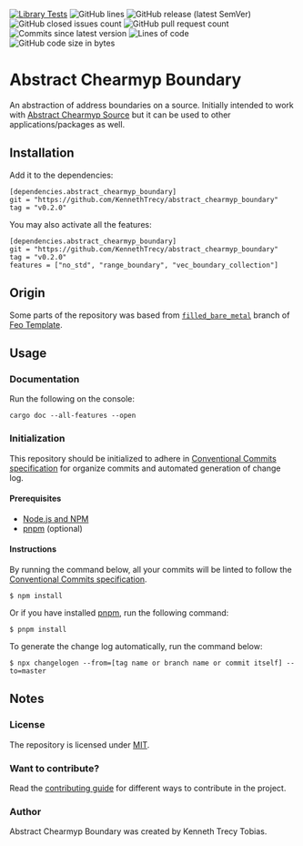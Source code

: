 [![Library Tests](https://img.shields.io/github/actions/workflow/status/KennethTrecy/abstract_chearmyp_boundary/library.yml?style=for-the-badge)](https://github.com/KennethTrecy/abstract_chearmyp_boundary/actions/workflows/library.yml)
![GitHub lines](https://img.shields.io/github/license/KennethTrecy/abstract_chearmyp_boundary?style=for-the-badge)
![GitHub release (latest SemVer)](https://img.shields.io/github/v/release/KennethTrecy/abstract_chearmyp_boundary?style=for-the-badge&display_name=tag&sort=semver)
![GitHub closed issues count](https://img.shields.io/github/issues-closed/KennethTrecy/abstract_chearmyp_boundary?style=for-the-badge)
![GitHub pull request count](https://img.shields.io/github/issues-pr-closed/KennethTrecy/abstract_chearmyp_boundary?style=for-the-badge)
![Commits since latest version](https://img.shields.io/github/commits-since/KennethTrecy/abstract_chearmyp_boundary/latest?style=for-the-badge)
![Lines of code](https://img.shields.io/tokei/lines/github/KennethTrecy/abstract_chearmyp_boundary?style=for-the-badge)
![GitHub code size in bytes](https://img.shields.io/github/repo-size/KennethTrecy/abstract_chearmyp_boundary?style=for-the-badge)

# Abstract Chearmyp Boundary
An abstraction of address boundaries on a source. Initially intended to work with [Abstract Chearmyp Source] but it can be used to other applications/packages as well.

## Installation
Add it to the dependencies:
```
[dependencies.abstract_chearmyp_boundary]
git = "https://github.com/KennethTrecy/abstract_chearmyp_boundary"
tag = "v0.2.0"
```

You may also activate all the features:
```
[dependencies.abstract_chearmyp_boundary]
git = "https://github.com/KennethTrecy/abstract_chearmyp_boundary"
tag = "v0.2.0"
features = ["no_std", "range_boundary", "vec_boundary_collection"]
```

## Origin
Some parts of the repository was based from [`filled_bare_metal`] branch of [Feo Template].

## Usage

### Documentation
Run the following on the console:
```
cargo doc --all-features --open
```

### Initialization
This repository should be initialized to adhere in [Conventional Commits specification] for organize
commits and automated generation of change log.

#### Prerequisites
- [Node.js and NPM]
- [pnpm] (optional)

#### Instructions
By running the command below, all your commits will be linted to follow the [Conventional Commits
specification].
```
$ npm install
```

Or if you have installed [pnpm], run the following command:
```
$ pnpm install
```

To generate the change log automatically, run the command below:
```
$ npx changelogen --from=[tag name or branch name or commit itself] --to=master
```

## Notes

### License
The repository is licensed under [MIT].

### Want to contribute?
Read the [contributing guide] for different ways to contribute in the project.

### Author
Abstract Chearmyp Boundary was created by Kenneth Trecy Tobias.

[`filled_bare_metal`]: https://github.com/KennethTrecy/abstract_chearmyp_boundary/tree/filled_bare_metal
[Feo Template]: https://github.com/KennethTrecy/abstract_chearmyp_boundary
[Abstract Chearmyp Source]: https://github.com/KennethTrecy/abstract_chearmyp_source
[MIT]: https://github.com/KennethTrecy/abstract_chearmyp_boundary/blob/master/LICENSE
[Node.js and NPM]: https://nodejs.org/en/
[pnpm]: https://pnpm.io/installation
[Conventional Commits specification]: https://www.conventionalcommits.org/en/v1.0.0/
[contributing guide]: ./CONTRIBUTING.md
